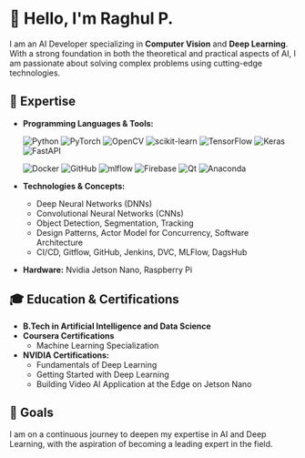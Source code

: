 # 👋 Hello, I'm Raghul P.

I am an AI Developer specializing in **Computer Vision** and **Deep Learning**. With a strong foundation in both the theoretical and practical aspects of AI, I am passionate about solving complex problems using cutting-edge technologies.

## 🧠 Expertise
- **Programming Languages & Tools:**
  
  ![Python](https://img.shields.io/badge/python-3670A0?style=for-the-badge&logo=python&logoColor=ffdd54) ![PyTorch](https://img.shields.io/badge/PyTorch-%23EE4C2C.svg?style=for-the-badge&logo=PyTorch&logoColor=white) ![OpenCV](https://img.shields.io/badge/opencv-%23white.svg?style=for-the-badge&logo=opencv&logoColor=white) ![scikit-learn](https://img.shields.io/badge/scikit--learn-%23F7931E.svg?style=for-the-badge&logo=scikit-learn&logoColor=white) ![TensorFlow](https://img.shields.io/badge/TensorFlow-%23FF6F00.svg?style=for-the-badge&logo=TensorFlow&logoColor=white) ![Keras](https://img.shields.io/badge/Keras-%23D00000.svg?style=for-the-badge&logo=Keras&logoColor=white) ![FastAPI](https://img.shields.io/badge/FastAPI-005571?style=for-the-badge&logo=fastapi)

  ![Docker](https://img.shields.io/badge/docker-%230db7ed.svg?style=for-the-badge&logo=docker&logoColor=white) ![GitHub](https://img.shields.io/badge/github-%23121011.svg?style=for-the-badge&logo=github&logoColor=white) ![mlflow](https://img.shields.io/badge/mlflow-%23d9ead3.svg?style=for-the-badge&logo=numpy&logoColor=blue) ![Firebase](https://img.shields.io/badge/firebase-%23039BE5.svg?style=for-the-badge&logo=firebase) ![Qt](https://img.shields.io/badge/Qt-%23217346.svg?style=for-the-badge&logo=Qt&logoColor=white) ![Anaconda](https://img.shields.io/badge/Anaconda-%2344A833.svg?style=for-the-badge&logo=anaconda&logoColor=white)

  
- **Technologies & Concepts:**
  - Deep Neural Networks (DNNs)
  - Convolutional Neural Networks (CNNs)
  - Object Detection, Segmentation, Tracking
  - Design Patterns, Actor Model for Concurrency, Software Architecture
  - CI/CD, Gitflow, GitHub, Jenkins, DVC, MLFlow, DagsHub
- **Hardware:** Nvidia Jetson Nano, Raspberry Pi

## 🎓 Education & Certifications
- **B.Tech in Artificial Intelligence and Data Science**
- **Coursera Certifications**
    - Machine Learning Specialization 
- **NVIDIA Certifications:**
    - Fundamentals of Deep Learning
    - Getting Started with Deep Learning
    - Building Video AI Application at the Edge on Jetson Nano

## 🚀 Goals
I am on a continuous journey to deepen my expertise in AI and Deep Learning, with the aspiration of becoming a leading expert in the field.

